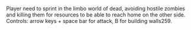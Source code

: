 Player need to sprint in the limbo world of dead, avoiding hostile zombies and killing them for resources to be able to reach home on the other side.
Controls: arrow keys + space bar for attack, B for building walls259.